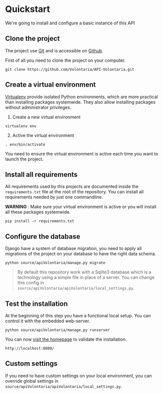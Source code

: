 # Quickstart

We're going to install and configure a basic instance of this API

## Clone the project

The project use [Git](https://git-scm.com/) and is accessible on [Github](https://github.com/).

First of all you need to clone the project on your computer.

```
git clone https://github.com/Volontaria/API-Volontaria.git
```

## Create a virtual environment

[Virtualenv](https://virtualenv.pypa.io/) provide isolated Python environments, which are more practical than installing packages systemwide. They also allow installing packages without administrator privileges.

1. Create a new virtual environment 
```
virtualenv env
```

2. Active the virtual environment

```
. env/bin/activate
```

You need to ensure the virtual environment is active each time you want to launch the project.

## Install all requirements

All requirements used by this projects are documented inside the `requirements.txt` file at the root of the repository.
You can install all requirements needed by just one commandline.

**WARNING** : Make sure your virtual environment is active or you will install all these packages systemwide. 
```
pip install -r requirements.txt
```
 
## Configure the database

Django have a system of database migration, you need to apply all migrations of the project on your database to 
have the right data schema.

```
python source/apiVolontaria/manage.py migrate
```

> By default this repository work with a Sqlite3 database which is a technology using a simple file in place of a server. You can change this config in `source/apiVolontaria/apiVolontaria/local_settings.py`. 
 
## Test the installation

At the beginning of this step you have a functional local setup. You can control it with the embedded web-server.

```
python source/apiVolontaria/manage.py runserver
```

You can now [visit the homepage](http://localhost:8000/) to validate the installation.

```
http://localhost:8000/
```

## Custom settings

If you need to have custom settings on your local environment, you can override global settings in `source/apiVolontaria/apiVolontaria/local_settings.py`.